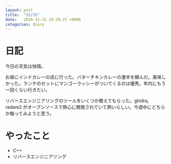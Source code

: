 ```yaml
---
layout: post
title:  "12/15"
date:   2020-12-15 19:29:27 +0900
categories: diary
---
```

# 日記

今日の天気は快晴。

お昼にインドカレーの店に行った。バターチキンカレーの激辛を頼んだ。美味しかった。ランチのセットにマンゴーラッシーがついてくるのは優秀。年内にもう一回くらい行きたい。

リバースエンジニアリングのツールをいくつか教えてもらった。ghidra, radare2 がオープンソースで熱心に開発されていて熱いらしい。今週中にどちらか触ってみようと思う。

# やったこと

- C++
- リバースエンジニアリング